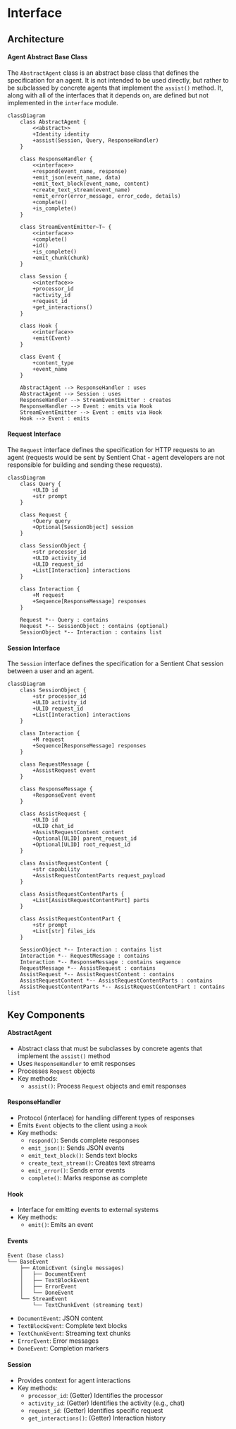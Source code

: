 # Interface
## Architecture
#### Agent Abstract Base Class
The `AbstractAgent` class is an abstract base class that defines the specification for an agent. It is not intended to be used directly, but rather to be subclassed by concrete agents that implement the `assist()` method. It, along with all of the interfaces that it depends on, are defined but not implemented in the `interface` module.

```mermaid
classDiagram
    class AbstractAgent {
        <<abstract>>
        +Identity identity
        +assist(Session, Query, ResponseHandler)
    }
    
    class ResponseHandler {
        <<interface>>
        +respond(event_name, response)
        +emit_json(event_name, data)
        +emit_text_block(event_name, content)
        +create_text_stream(event_name)
        +emit_error(error_message, error_code, details)
        +complete()
        +is_complete()
    }
    
    class StreamEventEmitter~T~ {
        <<interface>>
        +complete()
        +id()
        +is_complete()
        +emit_chunk(chunk)
    }
    
    class Session {
        <<interface>>
        +processor_id
        +activity_id
        +request_id
        +get_interactions()
    }
    
    class Hook {
        <<interface>>
        +emit(Event)
    }
    
    class Event {
        +content_type
        +event_name
    }
    
    AbstractAgent --> ResponseHandler : uses
    AbstractAgent --> Session : uses
    ResponseHandler --> StreamEventEmitter : creates
    ResponseHandler --> Event : emits via Hook
    StreamEventEmitter --> Event : emits via Hook
    Hook --> Event : emits
```

#### Request Interface
The `Request` interface defines the specification for HTTP requests to an agent (requests would be sent by Sentient Chat - agent developers are not responsible for building and sending these requests).

```mermaid
classDiagram    
    class Query {
        +ULID id
        +str prompt
    }
    
    class Request {
        +Query query
        +Optional[SessionObject] session
    }
    
    class SessionObject {
        +str processor_id
        +ULID activity_id
        +ULID request_id
        +List[Interaction] interactions
    }
    
    class Interaction {
        +M request
        +Sequence[ResponseMessage] responses
    }

    Request *-- Query : contains
    Request *-- SessionObject : contains (optional)
    SessionObject *-- Interaction : contains list
```

#### Session Interface
The `Session` interface defines the specification for a Sentient Chat session between a user and an agent. 

```mermaid
classDiagram    
    class SessionObject {
        +str processor_id
        +ULID activity_id
        +ULID request_id
        +List[Interaction] interactions
    }
    
    class Interaction {
        +M request
        +Sequence[ResponseMessage] responses
    }
    
    class RequestMessage {
        +AssistRequest event
    }
    
    class ResponseMessage {
        +ResponseEvent event
    }
    
    class AssistRequest {
        +ULID id
        +ULID chat_id
        +AssistRequestContent content
        +Optional[ULID] parent_request_id
        +Optional[ULID] root_request_id
    }
    
    class AssistRequestContent {
        +str capability
        +AssistRequestContentParts request_payload
    }
    
    class AssistRequestContentParts {
        +List[AssistRequestContentPart] parts
    }
    
    class AssistRequestContentPart {
        +str prompt
        +List[str] files_ids
    }

    SessionObject *-- Interaction : contains list
    Interaction *-- RequestMessage : contains
    Interaction *-- ResponseMessage : contains sequence
    RequestMessage *-- AssistRequest : contains
    AssistRequest *-- AssistRequestContent : contains
    AssistRequestContent *-- AssistRequestContentParts : contains
    AssistRequestContentParts *-- AssistRequestContentPart : contains list
```

## Key Components
#### AbstractAgent
- Abstract class that must be subclasses by concrete agents that implement the `assist()` method
- Uses `ResponseHandler` to emit responses
- Processes `Request` objects
- Key methods:
    - `assist()`: Process `Request` objects and emit responses

#### ResponseHandler
- Protocol (interface) for handling different types of responses
- Emits `Event` objects to the client using a `Hook`
- Key methods:
    - `respond()`: Sends complete responses
    - `emit_json()`: Sends JSON events
    - `emit_text_block()`: Sends text blocks
    - `create_text_stream()`: Creates text streams
    - `emit_error()`: Sends error events
    - `complete()`: Marks response as complete

#### Hook
- Interface for emitting events to external systems
- Key methods:
    - `emit()`: Emits an event

#### Events
```
Event (base class)
└── BaseEvent
    ├── AtomicEvent (single messages)
    │   ├── DocumentEvent
    │   ├── TextBlockEvent
    │   ├── ErrorEvent
    │   └── DoneEvent
    └── StreamEvent
        └── TextChunkEvent (streaming text)
```
- `DocumentEvent`: JSON content
- `TextBlockEvent`: Complete text blocks
- `TextChunkEvent`: Streaming text chunks
- `ErrorEvent`: Error messages
- `DoneEvent`: Completion markers

#### Session
- Provides context for agent interactions
- Key methods:
    - `processor_id`: (Getter) Identifies the processor
    - `activity_id`: (Getter) Identifies the activity (e.g., chat)
    - `request_id`: (Getter) Identifies specific request
    - `get_interactions()`: (Getter) Interaction history